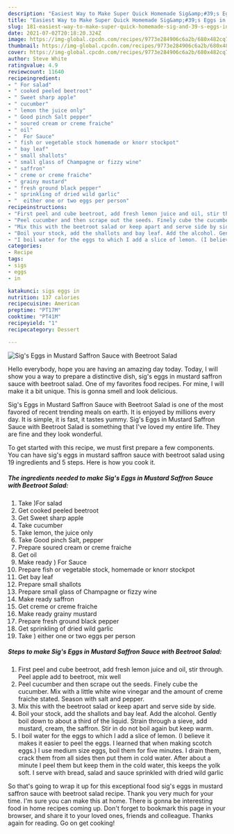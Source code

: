 ```yaml
---
description: "Easiest Way to Make Super Quick Homemade Sig&amp;#39;s Eggs in Mustard Saffron Sauce with Beetroot Salad"
title: "Easiest Way to Make Super Quick Homemade Sig&amp;#39;s Eggs in Mustard Saffron Sauce with Beetroot Salad"
slug: 181-easiest-way-to-make-super-quick-homemade-sig-and-39-s-eggs-in-mustard-saffron-sauce-with-beetroot-salad
date: 2021-07-02T20:18:20.324Z
image: https://img-global.cpcdn.com/recipes/9773e284906c6a2b/680x482cq70/sigs-eggs-in-mustard-saffron-sauce-with-beetroot-salad-recipe-main-photo.jpg
thumbnail: https://img-global.cpcdn.com/recipes/9773e284906c6a2b/680x482cq70/sigs-eggs-in-mustard-saffron-sauce-with-beetroot-salad-recipe-main-photo.jpg
cover: https://img-global.cpcdn.com/recipes/9773e284906c6a2b/680x482cq70/sigs-eggs-in-mustard-saffron-sauce-with-beetroot-salad-recipe-main-photo.jpg
author: Steve White
ratingvalue: 4.9
reviewcount: 11640
recipeingredient:
- " For salad"
- " cooked peeled beetroot"
- " Sweet sharp apple"
- " cucumber"
- " lemon the juice only"
- " Good pinch Salt pepper"
- " soured cream or creme fraiche"
- " oil"
- "  For Sauce"
- " fish or vegetable stock homemade or knorr stockpot"
- " bay leaf"
- " small shallots"
- " small glass of Champagne or fizzy wine"
- " saffron"
- " creme or creme fraiche"
- " grainy mustard"
- " fresh ground black pepper"
- " sprinkling of dried wild garlic"
- "  either one or two eggs per person"
recipeinstructions:
- "First peel and cube beetroot, add fresh lemon juice and oil, stir through. Peel apple add to beetroot, mix well"
- "Peel cucumber and then scrape out the seeds. Finely cube the cucumber. Mix with a little white wine vinegar and the amount of creme fraiche stated. Season with salt and pepper."
- "Mix this with the beetroot salad or keep apart and serve side by side."
- "Boil your stock, add the shallots and bay leaf. Add the alcohol. Gently boil down to about a third of the liquid. Strain through a sieve, add mustard, cream, the saffron. Stir in do not boil again but keep warm."
- "I boil water for the eggs to which I add a slice of lemon. (I believe it makes it easier to peel the eggs. I learned that when making scotch eggs.) I use medium size eggs, boil them for five minutes. I drain them, crack them from all sides then put them in cold water. After about a minute I peel them but keep them in the cold water, this keeps the yolk soft. I serve with bread, salad and sauce sprinkled with dried wild garlic"
categories:
- Recipe
tags:
- sigs
- eggs
- in

katakunci: sigs eggs in 
nutrition: 137 calories
recipecuisine: American
preptime: "PT17M"
cooktime: "PT41M"
recipeyield: "1"
recipecategory: Dessert

---
```



![Sig&#39;s Eggs in Mustard Saffron Sauce with Beetroot Salad](https://img-global.cpcdn.com/recipes/9773e284906c6a2b/680x482cq70/sigs-eggs-in-mustard-saffron-sauce-with-beetroot-salad-recipe-main-photo.jpg)

Hello everybody, hope you are having an amazing day today. Today, I will show you a way to prepare a distinctive dish, sig&#39;s eggs in mustard saffron sauce with beetroot salad. One of my favorites food recipes. For mine, I will make it a bit unique. This is gonna smell and look delicious.



Sig&#39;s Eggs in Mustard Saffron Sauce with Beetroot Salad is one of the most favored of recent trending meals on earth. It is enjoyed by millions every day. It is simple, it is fast, it tastes yummy. Sig&#39;s Eggs in Mustard Saffron Sauce with Beetroot Salad is something that I've loved my entire life. They are fine and they look wonderful.


To get started with this recipe, we must first prepare a few components. You can have sig&#39;s eggs in mustard saffron sauce with beetroot salad using 19 ingredients and 5 steps. Here is how you cook it.

<!--inarticleads1-->

##### The ingredients needed to make Sig&#39;s Eggs in Mustard Saffron Sauce with Beetroot Salad:

1. Take  )For salad
1. Get  cooked peeled beetroot
1. Get  Sweet sharp apple
1. Take  cucumber
1. Take  lemon, the juice only
1. Take  Good pinch Salt, pepper
1. Prepare  soured cream or creme fraiche
1. Get  oil
1. Make ready  ) For Sauce
1. Prepare  fish or vegetable stock, homemade or knorr stockpot
1. Get  bay leaf
1. Prepare  small shallots
1. Prepare  small glass of Champagne or fizzy wine
1. Make ready  saffron
1. Get  creme or creme fraiche
1. Make ready  grainy mustard
1. Prepare  fresh ground black pepper
1. Get  sprinkling of dried wild garlic
1. Take  ) either one or two eggs per person




<!--inarticleads2-->

##### Steps to make Sig&#39;s Eggs in Mustard Saffron Sauce with Beetroot Salad:

1. First peel and cube beetroot, add fresh lemon juice and oil, stir through. Peel apple add to beetroot, mix well
1. Peel cucumber and then scrape out the seeds. Finely cube the cucumber. Mix with a little white wine vinegar and the amount of creme fraiche stated. Season with salt and pepper.
1. Mix this with the beetroot salad or keep apart and serve side by side.
1. Boil your stock, add the shallots and bay leaf. Add the alcohol. Gently boil down to about a third of the liquid. Strain through a sieve, add mustard, cream, the saffron. Stir in do not boil again but keep warm.
1. I boil water for the eggs to which I add a slice of lemon. (I believe it makes it easier to peel the eggs. I learned that when making scotch eggs.) I use medium size eggs, boil them for five minutes. I drain them, crack them from all sides then put them in cold water. After about a minute I peel them but keep them in the cold water, this keeps the yolk soft. I serve with bread, salad and sauce sprinkled with dried wild garlic




So that's going to wrap it up for this exceptional food sig&#39;s eggs in mustard saffron sauce with beetroot salad recipe. Thank you very much for your time. I'm sure you can make this at home. There is gonna be interesting food in home recipes coming up. Don't forget to bookmark this page in your browser, and share it to your loved ones, friends and colleague. Thanks again for reading. Go on get cooking!
